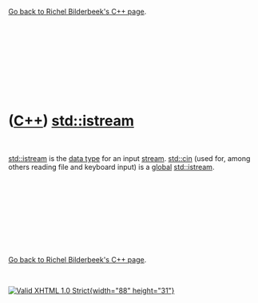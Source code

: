 

[Go back to Richel Bilderbeek's C++ page](Cpp.htm).

 

 

 

 

 

([C++](Cpp.htm)) [std::istream](CppIstream.htm)
===============================================

 

[std::istream](CppIstream.htm) is the [data type](CppDataType.htm) for
an input [stream](CppStream.htm). [std::cin](CppCin.htm) (used for,
among others reading file and keyboard input) is a
[global](CppGlobal.htm) [std::istream](CppIstream.htm).

 

 

 

 

 

[Go back to Richel Bilderbeek's C++ page](Cpp.htm).



 

[![Valid XHTML 1.0 Strict](valid-xhtml10.png){width="88"
height="31"}](http://validator.w3.org/check?uri=referer)
